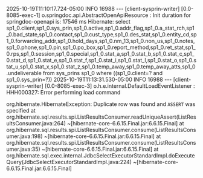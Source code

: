 2025-10-19T11:10:17.724-05:00  INFO 16988 --- [client-sysprin-writer] [0.0-8085-exec-1] o.springdoc.api.AbstractOpenApiResource  : Init duration for springdoc-openapi is: 17546 ms
Hibernate: select sp1_0.client,sp1_0.sys_prin,sp1_0.active,sp1_0.addr_flag,sp1_0.a_stat_rch,sp1_0.bad_state,sp1_0.contact,sp1_0.cust_type,sp1_0.des_stat,sp1_0.entity_cd,sp1_0.forwarding_addr,sp1_0.hold_days,sp1_0.nm_13,sp1_0.non_us,sp1_0.notes,sp1_0.phone,sp1_0.pin,sp1_0.po_box,sp1_0.report_method,sp1_0.ret_stat,sp1_0.rps,sp1_0.session,sp1_0.special,sp1_0.stat_a,sp1_0.stat_b,sp1_0.stat_c,sp1_0.stat_d,sp1_0.stat_e,sp1_0.stat_f,sp1_0.stat_i,sp1_0.stat_l,sp1_0.stat_o,sp1_0.stat_u,sp1_0.stat_x,sp1_0.stat_z,sp1_0.temp_away,sp1_0.temp_away_atts,sp1_0.undeliverable from sys_prins sp1_0 where ((sp1_0.client=? and sp1_0.sys_prin=?))
2025-10-19T11:13:31.530-05:00  INFO 16988 --- [client-sysprin-writer] [0.0-8085-exec-3] o.h.e.internal.DefaultLoadEventListener  : HHH000327: Error performing load command

org.hibernate.HibernateException: Duplicate row was found and `ASSERT` was specified
        at org.hibernate.sql.results.spi.ListResultsConsumer.readUniqueAssert(ListResultsConsumer.java:264) ~[hibernate-core-6.6.15.Final.jar:6.6.15.Final]
        at org.hibernate.sql.results.spi.ListResultsConsumer.consume(ListResultsConsumer.java:198) ~[hibernate-core-6.6.15.Final.jar:6.6.15.Final]
        at org.hibernate.sql.results.spi.ListResultsConsumer.consume(ListResultsConsumer.java:35) ~[hibernate-core-6.6.15.Final.jar:6.6.15.Final]
        at org.hibernate.sql.exec.internal.JdbcSelectExecutorStandardImpl.doExecuteQuery(JdbcSelectExecutorStandardImpl.java:224) ~[hibernate-core-6.6.15.Final.jar:6.6.15.Final]
